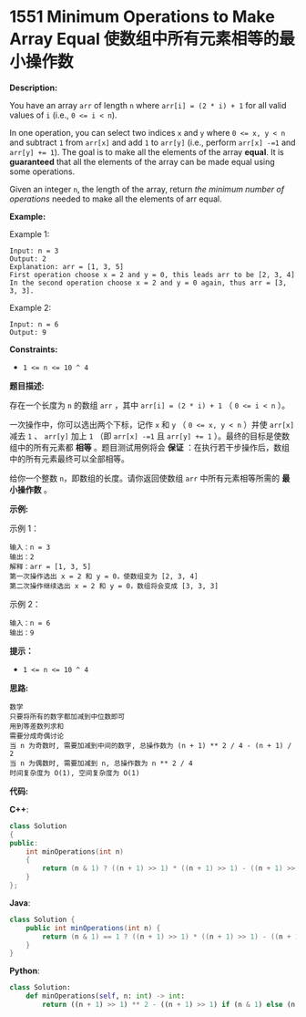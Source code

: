 # 1551 Minimum Operations to Make Array Equal 使数组中所有元素相等的最小操作数

__Description:__

You have an array `arr` of length `n` where `arr[i] = (2 * i) + 1` for all valid values of `i` (i.e., `0 <= i < n`).

In one operation, you can select two indices `x` and `y` where `0 <= x, y < n` and subtract `1` from `arr[x]` and add `1` to `arr[y]` (i.e., perform `arr[x] -=1` and `arr[y] += 1`). The goal is to make all the elements of the array __equal__. It is __guaranteed__ that all the elements of the array can be made equal using some operations.

Given an integer `n`, the length of the array, return _the minimum number of operations_ needed to make all the elements of arr equal.

__Example:__

Example 1:

```text
Input: n = 3
Output: 2
Explanation: arr = [1, 3, 5]
First operation choose x = 2 and y = 0, this leads arr to be [2, 3, 4]
In the second operation choose x = 2 and y = 0 again, thus arr = [3, 3, 3].
```

Example 2:

```text
Input: n = 6
Output: 9
```

__Constraints:__

- `1 <= n <= 10 ^ 4`

__题目描述:__

存在一个长度为 `n` 的数组 `arr` ，其中 `arr[i] = (2 * i) + 1` （ `0 <= i < n` ）。

一次操作中，你可以选出两个下标，记作 `x` 和 `y` （ `0 <= x, y < n` ）并使 `arr[x]` 减去 `1` 、 `arr[y]` 加上 `1` （即 `arr[x] -=1` 且 `arr[y] += 1` ）。最终的目标是使数组中的所有元素都 __相等__ 。题目测试用例将会 __保证__ ：在执行若干步操作后，数组中的所有元素最终可以全部相等。

给你一个整数 `n`，即数组的长度。请你返回使数组 `arr` 中所有元素相等所需的 __最小操作数__ 。

__示例:__

示例 1：

```text
输入：n = 3
输出：2
解释：arr = [1, 3, 5]
第一次操作选出 x = 2 和 y = 0，使数组变为 [2, 3, 4]
第二次操作继续选出 x = 2 和 y = 0，数组将会变成 [3, 3, 3]
```

示例 2：

```text
输入：n = 6
输出：9
```

__提示：__

- `1 <= n <= 10 ^ 4`

__思路:__

```text
数学
只要将所有的数字都加减到中位数即可
用到等差数列求和
需要分成奇偶讨论
当 n 为奇数时, 需要加减到中间的数字, 总操作数为 (n + 1) ** 2 / 4 - (n + 1) / 2
当 n 为偶数时, 需要加减到 n, 总操作数为 n ** 2 / 4
时间复杂度为 O(1), 空间复杂度为 O(1)
```

__代码:__

__C++__:

```C++
class Solution 
{
public:
    int minOperations(int n) 
    {
        return (n & 1) ? ((n + 1) >> 1) * ((n + 1) >> 1) - ((n + 1) >> 1) : n * n >> 2;
    }
};
```

__Java__:

```Java
class Solution {
    public int minOperations(int n) {
        return (n & 1) == 1 ? ((n + 1) >> 1) * ((n + 1) >> 1) - ((n + 1) >> 1) : n * n >> 2;
    }
}
```

__Python__:

```Python
class Solution:
    def minOperations(self, n: int) -> int:
        return ((n + 1) >> 1) ** 2 - ((n + 1) >> 1) if (n & 1) else (n >> 1) ** 2
```
